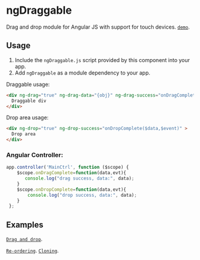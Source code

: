 ngDraggable
===========

Drag and drop module for Angular JS with support for touch devices. [`demo`](http://htmlpreview.github.io/?https://github.com/fatlinesofcode/ngDraggable/blob/master/example.html).

## Usage
1. Include the `ngDraggable.js` script provided by this component into your app.
2. Add `ngDraggable` as a module dependency to your app.

Draggable usage:
```html
<div ng-drag="true" ng-drag-data="{obj}" ng-drag-success="onDragComplete($data,$event)" >
  Draggable div
</div>
```

Drop area usage:
```html
<div ng-drop="true" ng-drop-success="onDropComplete($data,$event)" >
  Drop area
</div>
```

### Angular Controller:

```js
app.controller('MainCtrl', function ($scope) {
    $scope.onDragComplete=function(data,evt){
       console.log("drag success, data:", data);
    }
    $scope.onDropComplete=function(data,evt){
        console.log("drop success, data:", data);
    }
 };
```

## Examples
[`Drag and drop`](http://htmlpreview.github.io/?https://github.com/fatlinesofcode/ngDraggable/blob/master/example.html).

[`Re-ordering`](http://htmlpreview.github.io/?https://github.com/fatlinesofcode/ngDraggable/blob/master/example-reorder.html).
[`Cloning`](http://htmlpreview.github.io/?https://github.com/fatlinesofcode/ngDraggable/blob/master/example-clone.html).
